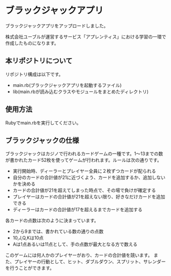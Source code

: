 # ブラックジャックアプリ
ブラックジャックアプリをアップロードしました。

株式会社ユーブルが運営するサービス「アプレンティス」における学習の一環で作成したものになります。

## 本リポジトリについて
リポジトリ構成は以下です。
- main.rb(ブラックジャックアプリを起動するファイル)
- lib(main.rbが読み込むクラスやモジュールをまとめたディレクトリ)

## 使用方法
Rubyでmain.rbを実行してください。

## ブラックジャックの仕様
ブラックジャックはカジノで行われるカードゲームの一種です。1〜13までの数が書かれたカード52枚を使ってゲームが行われます。ルールは次の通りです。

- 実行開始時、ディーラーとプレイヤー全員に２枚ずつカードが配られる
- 自分のカードの合計値が21に近づくよう、カードを追加するか、追加しないかを決める
- カードの合計値が21を超えてしまった時点で、その場で負けが確定する
- プレイヤーはカードの合計値が21を超えない限り、好きなだけカードを追加できる
- ディーラーはカードの合計値が17を超えるまでカードを追加する

各カードの点数は次のように決まっています。

- 2から9までは、書かれている数の通りの点数
- 10,J,Q,Kは10点
- Aは1点あるいは11点として、手の点数が最大となる方で数える
  
このゲームには何人かのプレイヤーがおり、カードの合計値を競います。
また、プレイヤーの行動として、ヒット、ダブルダウン、スプリット、サレンダーを行うことができます。